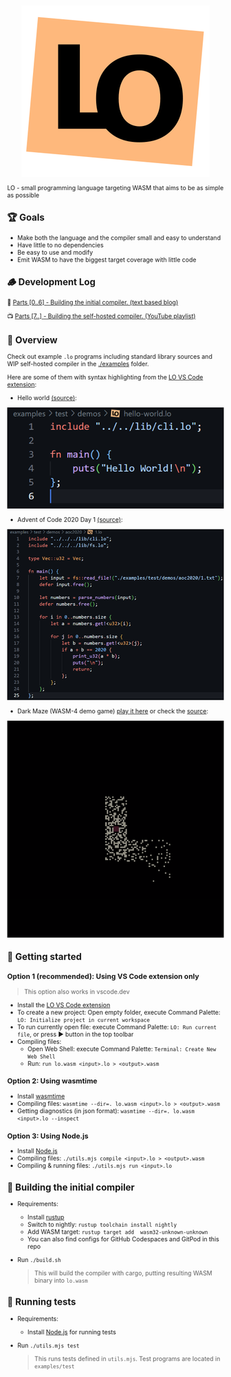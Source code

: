 <p align="center">
  <img src="./vscode-ext/assets/icons/lo.svg" />
</p>

LO - small programming language targeting WASM that aims to be as simple as possible

## 🏆 Goals

- Make both the language and the compiler small and easy to understand
- Have little to no dependencies
- Be easy to use and modify
- Emit WASM to have the biggest target coverage with little code

## 🪵 Development Log

🧾 [Parts [0..6] - Building the initial compiler. (text based blog)](https://carrot-blog.deno.dev/?tag=lo)

📺 [Parts [7..] - Building the self-hosted compiler. (YouTube playlist)](https://youtube.com/playlist?list=PL6qyEx0ybzWqkc0zG6jVgRx63nZkdu3DP&si=X8OyuWQ8TNDrfikL)

## 👀 Overview

Check out example `.lo` programs including standard library sources and WIP self-hosted compiler in the [./examples](./examples/) folder.

Here are some of them with syntax highlighting from the [LO VS Code extension](lo-extension):

- Hello world [(source)](examples/test/demos/hello-world.lo):

![Hello World sample](./docs/assets/hello-world.png)

- Advent of Code 2020 Day 1 [(source)](examples/test/demos/hello-world.lo):

![AOC 2020 sample](./docs/assets/aoc-2020-day1.png)

- Dark Maze (WASM-4 demo game) [play it here](https://rawcdn.githack.com/glebbash/LO/da8305293f5438967619e91c6ecfd472111ccf91/examples/test/demos/wasm4/builds/dark-maze.html) or check the [source](examples/test/demos/wasm4/src/dark-maze.lo):

![Dark Maze gif](./docs/assets/dark-maze.gif)

## 🚀 Getting started

### Option 1 (recommended): Using VS Code extension only

> This option also works in vscode.dev

- Install the [LO VS Code extension](lo-extension)
- To create a new project: Open empty folder, execute Command Palette: `LO: Initialize project in current workspace`
- To run currently open file: execute Command Palette: `LO: Run current file`, or press ▶️ button in the top toolbar
- Compiling files:
  - Open Web Shell: execute Command Palette: `Terminal: Create New Web Shell`
  - Run: `run lo.wasm <input>.lo > <output>.wasm`

### Option 2: Using wasmtime

- Install [wasmtime](https://github.com/bytecodealliance/wasmtime)
- Compiling files: `wasmtime --dir=. lo.wasm <input>.lo > <output>.wasm`
- Getting diagnostics (in json format): `wasmtime --dir=. lo.wasm <input>.lo --inspect`

### Option 3: Using Node.js

- Install [Node.js](https://github.com/bytecodealliance/wasmtime)
- Compiling files: `./utils.mjs compile <input>.lo > <output>.wasm`
- Compiling & running files: `./utils.mjs run <input>.lo`

## 🦀 Building the initial compiler

- Requirements:
  - Install [rustup](https://www.rust-lang.org/tools/install)
  - Switch to nightly: `rustup toolchain install nightly`
  - Add WASM target: `rustup target add  wasm32-unknown-unknown`
  - You can also find configs for GitHub Codespaces and GitPod in this repo
- Run `./build.sh`

  > This will build the compiler with cargo, putting resulting WASM binary into `lo.wasm`

## 🧪 Running tests

- Requirements:
  - Install [Node.js](https://nodejs.org/en/download/package-manager) for running tests
- Run `./utils.mjs test`

  > This runs tests defined in `utils.mjs`. Test programs are located in `examples/test`

[lo-extension]: https://marketplace.visualstudio.com/items?itemName=glebbash.lo
